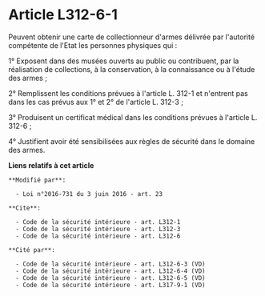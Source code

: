 # Article L312-6-1

Peuvent obtenir une carte de collectionneur d'armes délivrée par l'autorité compétente de l'Etat les personnes physiques
qui : 

1° Exposent dans des musées ouverts au public ou contribuent, par la réalisation de collections, à la conservation, à la
connaissance ou à l'étude des armes ; 

2° Remplissent les conditions prévues à l'article L. 312-1 et n'entrent pas dans les cas prévus aux 1° et 2° de l'article L.
312-3 ; 

3° Produisent un certificat médical dans les conditions prévues à l'article L. 312-6 ; 

4° Justifient avoir été sensibilisées aux règles de sécurité dans le domaine des armes.

**Liens relatifs à cet article**

	**Modifié par**:

	  - Loi n°2016-731 du 3 juin 2016 - art. 23

	**Cite**:

	  - Code de la sécurité intérieure - art. L312-1
	  - Code de la sécurité intérieure - art. L312-3
	  - Code de la sécurité intérieure - art. L312-6

	**Cité par**:

	  - Code de la sécurité intérieure - art. L312-6-3 (VD)
	  - Code de la sécurité intérieure - art. L312-6-4 (VD)
	  - Code de la sécurité intérieure - art. L312-6-5 (VD)
	  - Code de la sécurité intérieure - art. L317-9-1 (VD)
